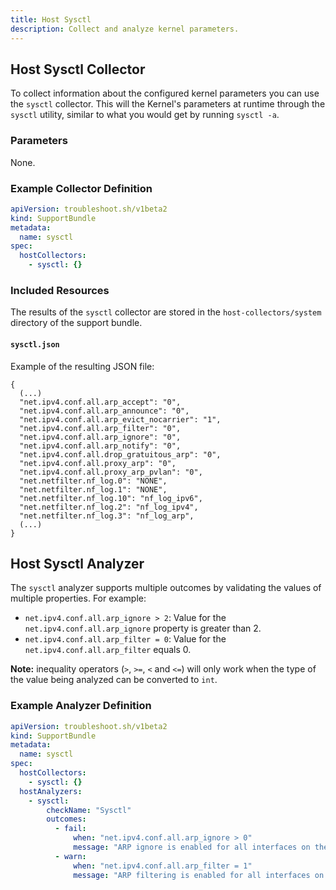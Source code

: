 ```yaml
---
title: Host Sysctl
description: Collect and analyze kernel parameters.
---
```


## Host Sysctl Collector

To collect information about the configured kernel parameters you can use the `sysctl` collector. This will the Kernel's parameters at runtime through the `sysctl` utility, similar to what you would get by running `sysctl -a`.

### Parameters

None.

### Example Collector Definition

```yaml
apiVersion: troubleshoot.sh/v1beta2
kind: SupportBundle
metadata:
  name: sysctl
spec:
  hostCollectors:
    - sysctl: {}
```

### Included Resources

The results of the `sysctl` collector are stored in the `host-collectors/system` directory of the support bundle.

#### `sysctl.json`

Example of the resulting JSON file:

```
{
  (...)
  "net.ipv4.conf.all.arp_accept": "0",
  "net.ipv4.conf.all.arp_announce": "0",
  "net.ipv4.conf.all.arp_evict_nocarrier": "1",
  "net.ipv4.conf.all.arp_filter": "0",
  "net.ipv4.conf.all.arp_ignore": "0",
  "net.ipv4.conf.all.arp_notify": "0",
  "net.ipv4.conf.all.drop_gratuitous_arp": "0",
  "net.ipv4.conf.all.proxy_arp": "0",
  "net.ipv4.conf.all.proxy_arp_pvlan": "0",
  "net.netfilter.nf_log.0": "NONE",
  "net.netfilter.nf_log.1": "NONE",
  "net.netfilter.nf_log.10": "nf_log_ipv6",
  "net.netfilter.nf_log.2": "nf_log_ipv4",
  "net.netfilter.nf_log.3": "nf_log_arp",
  (...)
}
```

## Host Sysctl Analyzer

The `sysctl` analyzer supports multiple outcomes by validating the values of multiple properties. For example:

- `net.ipv4.conf.all.arp_ignore > 2`: Value for the `net.ipv4.conf.all.arp_ignore` property is greater than 2.
- `net.ipv4.conf.all.arp_filter = 0`: Value for the `net.ipv4.conf.all.arp_filter` equals 0.

**Note:** inequality operators (`>`, `>=`, `<` and `<=`) will only work when the type of the value being analyzed can be converted to `int`.

### Example Analyzer Definition

```yaml
apiVersion: troubleshoot.sh/v1beta2
kind: SupportBundle
metadata:
  name: sysctl
spec:
  hostCollectors:
    - sysctl: {}
  hostAnalyzers:
    - sysctl:
        checkName: "Sysctl"
        outcomes:
          - fail:
              when: "net.ipv4.conf.all.arp_ignore > 0"
              message: "ARP ignore is enabled for all interfaces on the host. Disable it by running 'sysctl net.ipv4.conf.all.arp_ignore=0'."
          - warn:
              when: "net.ipv4.conf.all.arp_filter = 1"
              message: "ARP filtering is enabled for all interfaces on the host. Disable it by running 'sysctl net.ipv4.conf.all.arp_filter=0'."
```
